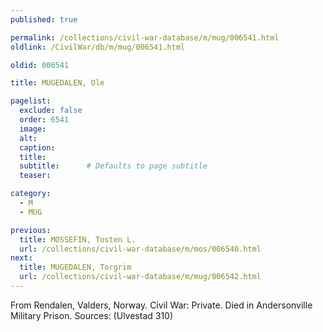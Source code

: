 ```yaml
---
published: true

permalink: /collections/civil-war-database/m/mug/006541.html
oldlink: /CivilWar/db/m/mug/006541.html

oldid: 006541

title: MUGEDALEN, Ole

pagelist:
  exclude: false
  order: 6541
  image: 
  alt:
  caption:
  title:
  subtitle:      # Defaults to page subtitle
  teaser:

category: 
  - M 
  - MUG

previous:
  title: MOSSEFIN, Tosten L.
  url: /collections/civil-war-database/m/mos/006540.html  
next:
  title: MUGEDALEN, Torgrim
  url: /collections/civil-war-database/m/mug/006542.html   
---
```

From Rendalen, Valders, Norway. Civil War: Private. Died in Andersonville Military Prison. Sources: (Ulvestad 310)